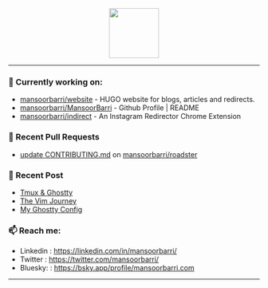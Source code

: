<div align=center>
  
<img width="100" src="https://mansoorbarri.com/img/logo/logo.svg">
</div>

---

### 👷 Currently working on: 

- [mansoorbarri/website](https://github.com/mansoorbarri/website) - HUGO website for blogs, articles and redirects.
- [mansoorbarri/MansoorBarri](https://github.com/mansoorbarri/MansoorBarri) - Github Profile | README
- [mansoorbarri/indirect](https://github.com/mansoorbarri/indirect) - An Instagram Redirector Chrome Extension

### 🔨 Recent Pull Requests

- [update CONTRIBUTING.md](https://github.com/mansoorbarri/roadster/pull/70) on [mansoorbarri/roadster](https://github.com/mansoorbarri/roadster)

### 📰 Recent Post

- [Tmux &amp; Ghostty](https://mansoorbarri.com/tmux-ghostty/)
- [The Vim Journey](https://mansoorbarri.com/the-vim-journey/)
- [My Ghostty Config](https://mansoorbarri.com/ghostty-config/)

### 📫 Reach me:
- Linkedin  : <https://linkedin.com/in/mansoorbarri/>
- Twitter   : <https://twitter.com/mansoorbarri/>
- Bluesky:  : <https://bsky.app/profile/mansoorbarri.com>
---
